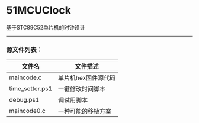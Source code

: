 # 51MCUClock
基于STC89C52单片机的时钟设计

---
### 源文件列表：

文件名 | 文件描述
---|---
maincode.c | 单片机hex固件源代码
time_setter.ps1 | 一键修改时间脚本
debug.ps1 | 调试用脚本
maincode0.c | 一种可能的移植方案
